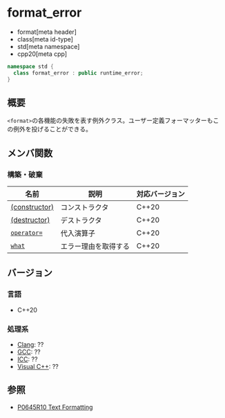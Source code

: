 # format_error
* format[meta header]
* class[meta id-type]
* std[meta namespace]
* cpp20[meta cpp]

```cpp
namespace std {
  class format_error : public runtime_error;
}
```

## 概要
`<format>`の各機能の失敗を表す例外クラス。ユーザー定義フォーマッターもこの例外を投げることができる。

## メンバ関数
### 構築・破棄

| 名前 | 説明 | 対応バージョン |
|------|------|----------------|
| [(constructor)](format_error/op_constructor.md) | コンストラクタ | C++20 |
| [(destructor)](format_error/op_destructor.md) | デストラクタ | C++20 |
| [`operator=`](format_error/op_assign.md) | 代入演算子 | C++20 |
| [`what`](format_error/what.md) | エラー理由を取得する | C++20 |


## バージョン
### 言語
- C++20

### 処理系
- [Clang](/implementation.md#clang): ??
- [GCC](/implementation.md#gcc): ??
- [ICC](/implementation.md#icc): ??
- [Visual C++](/implementation.md#visual_cpp): ??

## 参照

* [P0645R10 Text Formatting](http://www.open-std.org/jtc1/sc22/wg21/docs/papers/2019/p0645r10.html)
